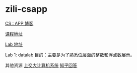 # zili-csapp

[CS : APP 博客](http://csappbook.blogspot.com/)

[课程地址](https://www.cs.cmu.edu/~213/schedule.html)

[Lab 地址](http://csapp.cs.cmu.edu/3e/labs.html)

Lab 1: datalab
目的：主要是为了熟悉位层面的整数和浮点数展示。


其他资源
[上交大计算机系统](https://ipads.se.sjtu.edu.cn/courses/ics/schedule.shtml)
[知乎回答](https://www.zhihu.com/question/20402534)